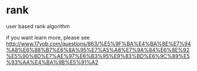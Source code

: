 rank
====

user based rank algorithm

if you want learn more, please see http://www.17yob.com/questions/863/%E5%9F%BA%E4%BA%8E%E7%94%A8%E6%88%B7%E6%8A%95%E7%A5%A8%E7%9A%84%E6%8E%92%E5%90%8D%E7%AE%97%E6%B3%95%E9%83%BD%E6%9C%89%E5%93%AA%E4%BA%9B%E5%91%A2
